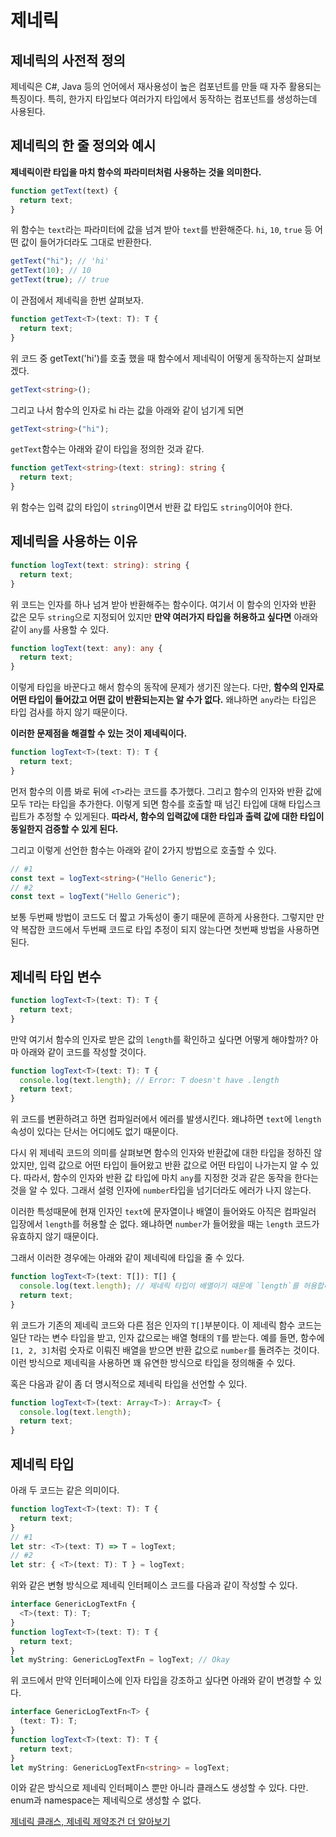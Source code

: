 # 제네릭

## 제네릭의 사전적 정의

제네릭은 C#, Java 등의 언어에서 재사용성이 높은 컴포넌트를 만들 때 자주 활용되는 특징이다. 특히, 한가지 타입보다 여러가지 타입에서 동작하는 컴포넌트를 생성하는데 사용된다.

## 제네릭의 한 줄 정의와 예시

**제네릭이란 타입을 마치 함수의 파라미터처럼 사용하는 것을 의미한다.**

```ts
function getText(text) {
  return text;
}
```

위 함수는 `text`라는 파라미터에 값을 넘겨 받아 `text`를 반환해준다. `hi`, `10`, `true` 등 어떤 값이 들어가더라도 그대로 반환한다.

```ts
getText("hi"); // 'hi'
getText(10); // 10
getText(true); // true
```

이 관점에서 제네릭을 한번 살펴보자.

```ts
function getText<T>(text: T): T {
  return text;
}
```

위 코드 중 getText<string>('hi')를 호출 했을 때 함수에서 제네릭이 어떻게 동작하는지 살펴보겠다.

```ts
getText<string>();
```

그리고 나서 함수의 인자로 hi 라는 값을 아래와 같이 넘기게 되면

```ts
getText<string>("hi");
```

`getText`함수는 아래와 같이 타입을 정의한 것과 같다.

```ts
function getText<string>(text: string): string {
  return text;
}
```

위 함수는 입력 값의 타입이 `string`이면서 반환 값 타입도 `string`이어야 한다.

## 제네릭을 사용하는 이유

```ts
function logText(text: string): string {
  return text;
}
```

위 코드는 인자를 하나 넘겨 받아 반환해주는 함수이다. 여기서 이 함수의 인자와 반환 값은 모두 `string`으로 지정되어 있지만 **만약 여러가지 타입을 허용하고 싶다면** 아래와 같이 `any`를 사용할 수 있다.

```ts
function logText(text: any): any {
  return text;
}
```

이렇게 타입을 바꾼다고 해서 함수의 동작에 문제가 생기진 않는다. 다만, **함수의 인자로 어떤 타입이 들어갔고 어떤 값이 반환되는지는 알 수가 없다.** 왜냐하면 `any`라는 타입은 타입 검사를 하지 않기 때문이다.

**이러한 문제점을 해결할 수 있는 것이 제네릭이다.**

```ts
function logText<T>(text: T): T {
  return text;
}
```

먼저 함수의 이름 봐로 뒤에 `<T>`라는 코드를 추가했다. 그리고 함수의 인자와 반환 값에 모두 `T`라는 타입을 추가한다. 이렇게 되면 함수를 호출할 때 넘긴 타입에 대해 타입스크립트가 추정할 수 있게된다. **따라서, 함수의 입력값에 대한 타입과 출력 값에 대한 타입이 동일한지 검증할 수 있게 된다.**

그리고 이렇게 선언한 함수는 아래와 같이 2가지 방법으로 호출할 수 있다.

```ts
// #1
const text = logText<string>("Hello Generic");
// #2
const text = logText("Hello Generic");
```

보통 두번째 방법이 코드도 더 짧고 가독성이 좋기 때문에 흔하게 사용한다. 그렇지만 만약 복잡한 코드에서 두번째 코드로 타입 추정이 되지 않는다면 첫번째 방법을 사용하면 된다.

## 제네릭 타입 변수

```ts
function logText<T>(text: T): T {
  return text;
}
```

만약 여기서 함수의 인자로 받은 값의 `length`를 확인하고 싶다면 어떻게 해야할까? 아마 아래와 같이 코드를 작성할 것이다.

```ts
function logText<T>(text: T): T {
  console.log(text.length); // Error: T doesn't have .length
  return text;
}
```

위 코드를 변환하려고 하면 컴파일러에서 에러를 발생시킨다. 왜냐하면 `text`에 `length`속성이 있다는 단서는 어디에도 없기 때문이다.

다시 위 제네릭 코드의 의미를 살펴보면 함수의 인자와 반환값에 대한 타입을 정하진 않았지만, 입력 값으로 어떤 타입이 들어왔고 반환 값으로 어떤 타입이 나가는지 알 수 있다. 따라서, 함수의 인자와 반환 값 타입에 마치 `any`를 지정한 것과 같은 동작을 한다는 것을 알 수 있다. 그래서 설령 인자에 `number`타입을 넘기더라도 에러가 나지 않는다.

이러한 특성때문에 현재 인자인 `text`에 문자열이나 배열이 들어와도 아직은 컴파일러 입장에서 `length`를 허용할 순 없다. 왜냐하면 `number`가 들어왔을 때는 `length` 코드가 유효하지 않기 때문이다.

그래서 이러한 경우에는 아래와 같이 제네릭에 타입을 줄 수 있다.

```ts
function logText<T>(text: T[]): T[] {
  console.log(text.length); // 제네릭 타입이 배열이기 때문에 `length`를 허용합니다.
  return text;
}
```

위 코드가 기존의 제네릭 코드와 다른 점은 인자의 `T[]`부분이다. 이 제네릭 함수 코드는 일단 `T`라는 변수 타입을 받고, 인자 값으로는 배열 형태의 `T`를 받는다. 예를 들면, 함수에 `[1, 2, 3]`처럼 숫자로 이뤄진 배열을 받으면 반환 값으로 `number`를 돌려주는 것이다. 이런 방식으로 제네릭을 사용하면 꽤 유연한 방식으로 타입을 정의해줄 수 있다.

혹은 다음과 같이 좀 더 명시적으로 제네릭 타입을 선언할 수 있다.

```ts
function logText<T>(text: Array<T>): Array<T> {
  console.log(text.length);
  return text;
}
```

## 제네릭 타입

아래 두 코드는 같은 의미이다.

```ts
function logText<T>(text: T): T {
  return text;
}
// #1
let str: <T>(text: T) => T = logText;
// #2
let str: { <T>(text: T): T } = logText;
```

위와 같은 변형 방식으로 제네릭 인터페이스 코드를 다음과 같이 작성할 수 있다.

```ts
interface GenericLogTextFn {
  <T>(text: T): T;
}
function logText<T>(text: T): T {
  return text;
}
let myString: GenericLogTextFn = logText; // Okay
```

위 코드에서 만약 인터페이스에 인자 타입을 강조하고 싶다면 아래와 같이 변경할 수 있다.

```ts
interface GenericLogTextFn<T> {
  (text: T): T;
}
function logText<T>(text: T): T {
  return text;
}
let myString: GenericLogTextFn<string> = logText;
```

이와 같은 방식으로 제네릭 인터페이스 뿐만 아니라 클래스도 생성할 수 있다. 다만. enum과 namespace는 제네릭으로 생성할 수 없다.

[제네릭 클래스, 제네릭 제약조건 더 알아보기](https://joshua1988.github.io/ts/guide/generics.html#%EC%A0%9C%EB%84%A4%EB%A6%AD-%ED%83%80%EC%9E%85)
